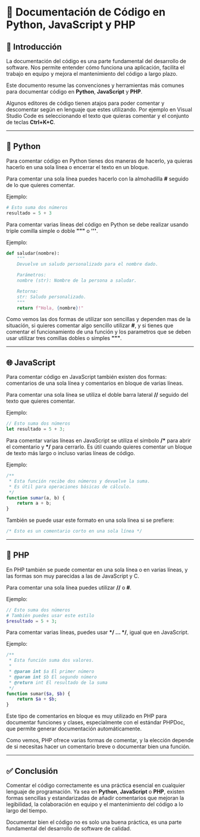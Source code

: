# 📄 Documentación de Código en Python, JavaScript y PHP

## 🧠 Introducción

La documentación del código es una parte fundamental del desarrollo de software. Nos permite entender cómo funciona una aplicación, facilita el trabajo en equipo y mejora el mantenimiento del código a largo plazo. 

Este documento resume las convenciones y herramientas más comunes para documentar código en **Python**, **JavaScript** y **PHP**.

Algunos editores de código tienen atajos para poder comentar y descomentar según en lenguaje que estes utilizando. Por ejemplo en Visual Studio Code es seleccionando el texto que quieras comentar y el conjunto de teclas **Ctrl+K+C**.

---

## 🐍 Python

Para comentar código en Python tienes dos maneras de hacerlo, ya quieras hacerlo en una sola línea o encerrar el texto en un bloque.

Para comentar una sola línea puedes hacerlo con la almohadilla **#** seguido de lo que quieres comentar.
 
Ejemplo:
```python
# Esto suma dos números
resultado = 5 + 3
```


Para comentar varias líneas del código en Python se debe realizar usando triple comilla simple o doble **"""** o **'''**.

Ejemplo: 
```python
def saludar(nombre):
    """
    Devuelve un saludo personalizado para el nombre dado.

    Parámetros:
    nombre (str): Nombre de la persona a saludar.

    Retorna:
    str: Saludo personalizado.
    """
    return f"Hola, {nombre}!"
``` 
Como vemos las dos formas de utilizar son sencillas y dependen mas de la situación, si quieres comentar algo sencillo utilizar **#**, y si tienes que comentar el funcionamiento de una función y los parametros que se deben usar utilizar tres comillas dobles o simples **"""**.

--- 

## 🌐 JavaScript
Para comentar código en JavaScript también existen dos formas: comentarios de una sola línea y comentarios en bloque de varias líneas.

Para comentar una sola línea se utiliza el doble barra lateral **//** seguido del texto que quieres comentar.

Ejemplo:
```javascript
// Esto suma dos números
let resultado = 5 + 3;
```

Para comentar varias líneas en JavaScript se utiliza el símbolo **/\***
 para abrir el comentario y **\*/** para cerrarlo. Es útil cuando quieres comentar un bloque de texto más largo o incluso varias líneas de código.

Ejemplo:
```javascript
/**
 * Esta función recibe dos números y devuelve la suma.
 * Es útil para operaciones básicas de cálculo.
 */
function sumar(a, b) {
    return a + b;
}
```

También se puede usar este formato en una sola línea si se prefiere:
```javascript
/* Esto es un comentario corto en una sola línea */
```

---

## 🐘 PHP
En PHP también se puede comentar en una sola línea o en varias líneas, y las formas son muy parecidas a las de JavaScript y C.

Para comentar una sola línea puedes utilizar **//** o **#**.

Ejemplo:
```php
// Esto suma dos números
# También puedes usar este estilo
$resultado = 5 + 3;
```

Para comentar varias líneas, puedes usar **\*/ ... \*/**, igual que en JavaScript.

Ejemplo:
```php
/**
 * Esta función suma dos valores.
 *
 * @param int $a El primer número
 * @param int $b El segundo número
 * @return int El resultado de la suma
 */
function sumar($a, $b) {
    return $a + $b;
}
```
Este tipo de comentarios en bloque es muy utilizado en PHP para documentar funciones y clases, especialmente con el estándar PHPDoc, que permite generar documentación automáticamente.

Como vemos, PHP ofrece varias formas de comentar, y la elección depende de si necesitas hacer un comentario breve o documentar bien una función.

---

## ✅ Conclusión

Comentar el código correctamente es una práctica esencial en cualquier lenguaje de programación. Ya sea en **Python**, **JavaScript** o **PHP**, existen formas sencillas y estandarizadas de añadir comentarios que mejoran la legibilidad, la colaboración en equipo y el mantenimiento del código a lo largo del tiempo.

Documentar bien el código no es solo una buena práctica, es una parte fundamental del desarrollo de software de calidad.
